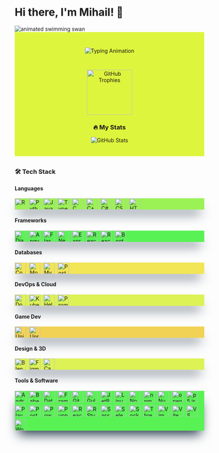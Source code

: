 # Hi there, I'm Mihail! 👋
<img src='Swimming-swan.gif' alt='animated swimming swan'/>
<div align="center" style="padding: 20px 0;background-color: #DEF53D; margin-bottom: 30px;">
  <!-- Typing Effect -->
    <div style="height: 60px; display: flex; align-items: center; justify-content: center; margin-bottom: 20px;">
    <img src="https://readme-typing-svg.demolab.com?font=Fira+Code&pause=1000&color=22D3EE&size=26&width=500&lines=Full+Stack+Developer;Open+Source+Contributor;Tech+Enthusiast" alt="Typing Animation" style="max-width: 100%; height: auto;" />
  </div>
  
  <!-- GitHub Trophies (compact) -->
  <img src="https://github-profile-trophy.vercel.app/?username=yourusername&theme=onedark&row=1&column=6&margin-w=15&margin-h=15&no-bg=true" alt="GitHub Trophies" height="120" />

### 🔥 My Stats
![GitHub Stats](https://github-readme-stats.vercel.app/api?username=yourusername&show_icons=true&theme=radical&count_private=true&include_all_commits=true&hide=contribs&line_height=24)
</div>

### 🛠️ Tech Stack
#### **Languages**
<div style="display: flex; background-color: #9BF255; flex-wrap: wrap; gap: 8px; align-items: center; box-shadow: rgb(38, 57, 77) 0px 20px 30px -10px;">
  <img src="https://cdn.jsdelivr.net/gh/devicons/devicon/icons/r/r-original.svg" width="30" height="30" title="R" />
  <img src="https://cdn.jsdelivr.net/gh/devicons/devicon/icons/python/python-original.svg" width="30" height="30" title="Python" />
  <img src="https://cdn.jsdelivr.net/gh/devicons/devicon/icons/javascript/javascript-original.svg" width="30" height="30" title="JavaScript" />
  <img src="https://cdn.jsdelivr.net/gh/devicons/devicon/icons/typescript/typescript-original.svg" width="30" height="30" title="TypeScript" />
  <img src="https://cdn.jsdelivr.net/gh/devicons/devicon/icons/c/c-original.svg" width="30" height="30" title="C" />
  <img src="https://cdn.jsdelivr.net/gh/devicons/devicon/icons/cplusplus/cplusplus-original.svg" width="30" height="30" title="C++" />
  <img src="https://cdn.jsdelivr.net/gh/devicons/devicon/icons/csharp/csharp-original.svg" width="30" height="30" title="C#" />
  <img src="https://cdn.jsdelivr.net/gh/devicons/devicon/icons/css3/css3-original.svg" width="30" height="30" title="CSS3" />
  <img src="https://cdn.jsdelivr.net/gh/devicons/devicon/icons/html5/html5-original.svg" width="30" height="30" title="HTML5" />
</div>

#### **Frameworks**
<div style="display: flex; background-color: #59F255; flex-wrap: wrap; gap: 8px; align-items: center; box-shadow: rgb(38, 57, 77) 0px 20px 30px -10px;">
  <img src="https://cdn.jsdelivr.net/gh/devicons/devicon/icons/django/django-plain.svg" width="30" height="30" title="Django" />
  <img src="https://cdn.jsdelivr.net/gh/devicons/devicon/icons/angularjs/angularjs-original.svg" width="30" height="30" title="Angular" />
  <img src="https://cdn.jsdelivr.net/gh/devicons/devicon/icons/flask/flask-original.svg" width="30" height="30" title="Flask" />
  <img src="https://cdn.jsdelivr.net/gh/devicons/devicon/icons/nextjs/nextjs-original.svg" width="30" height="30" title="Next.js" />
  <img src="https://cdn.jsdelivr.net/gh/devicons/devicon/icons/express/express-original.svg" width="30" height="30" title="Express.js" />
  <img src="https://cdn.jsdelivr.net/gh/devicons/devicon/icons/react/react-original.svg" width="30" height="30" title="React" />
  <img src="https://cdn.jsdelivr.net/gh/devicons/devicon/icons/reactrouter/reactrouter-original.svg" width="30" height="30" title="React Router" />
  <img src="https://cdn.jsdelivr.net/gh/devicons/devicon/icons/bootstrap/bootstrap-original.svg" width="30" height="30" title="Bootstrap" />
</div>

#### **Databases**
<div style="display: flex; background-color: #F2E555; flex-wrap: wrap; gap: 8px; align-items: center; box-shadow: rgb(38, 57, 77) 0px 20px 30px -10px;">
  <img src="https://cdn.jsdelivr.net/gh/devicons/devicon/icons/couchdb/couchdb-original.svg" width="30" height="30" title="CouchDB" />
  <img src="https://cdn.jsdelivr.net/gh/devicons/devicon/icons/mongodb/mongodb-original.svg" width="30" height="30" title="MongoDB" />
  <img src="https://cdn.jsdelivr.net/gh/devicons/devicon/icons/mysql/mysql-original.svg" width="30" height="30" title="MySQL" />
  <img src="https://cdn.jsdelivr.net/gh/devicons/devicon/icons/postgresql/postgresql-original.svg" width="30" height="30" title="PostgreSQL" />
</div>

#### **DevOps & Cloud**
<div style="display: flex; background-color: #DDF255; flex-wrap: wrap; gap: 8px; align-items: center; box-shadow: rgb(38, 57, 77) 0px 20px 30px -10px;">
  <img src="https://cdn.jsdelivr.net/gh/devicons/devicon/icons/docker/docker-original.svg" width="30" height="30" title="Docker" />
  <img src="https://cdn.jsdelivr.net/gh/devicons/devicon/icons/kubernetes/kubernetes-plain.svg" width="30" height="30" title="Kubernetes" />
  <img src="https://cdn.jsdelivr.net/gh/devicons/devicon/icons/helm/helm-original.svg" width="30" height="30" title="Helm" />
  <img src="https://cdn.jsdelivr.net/gh/devicons/devicon/icons/prometheus/prometheus-original.svg" width="30" height="30" title="Prometheus" />
</div>

#### **Game Dev**
<div style="display: flex; background-color: #F2D255; flex-wrap: wrap; gap: 8px; align-items: center; box-shadow: rgb(38, 57, 77) 0px 20px 30px -10px;">
  <img src="https://cdn.jsdelivr.net/gh/devicons/devicon/icons/unity/unity-original.svg" width="30" height="30" title="Unity" />
  <img src="https://cdn.jsdelivr.net/gh/devicons/devicon/icons/unrealengine/unrealengine-original.svg" width="30" height="30" title="Unreal Engine" />
</div>

#### **Design & 3D**
<div style="display: flex; background-color: #DDF255; flex-wrap: wrap; gap: 8px; align-items: center; box-shadow: rgb(38, 57, 77) 0px 20px 30px -10px;">
  <img src="https://cdn.jsdelivr.net/gh/devicons/devicon/icons/blender/blender-original.svg" width="30" height="30" title="Blender" />
  <img src="https://cdn.jsdelivr.net/gh/devicons/devicon/icons/figma/figma-original.svg" width="30" height="30" title="Figma" />
  <img src="https://cdn.jsdelivr.net/gh/devicons/devicon/icons/canva/canva-original.svg" width="30" height="30" title="Canva" />
</div>

#### **Tools & Software**
<div style="display: flex; background-color: #59F255; flex-wrap: wrap; gap: 8px; align-items: center; box-shadow: rgb(38, 57, 77) 0px 20px 30px -10px;">
  <img src="https://cdn.jsdelivr.net/gh/devicons/devicon/icons/androidstudio/androidstudio-original.svg" width="30" height="30" title="Android Studio" />
  <img src="https://cdn.jsdelivr.net/gh/devicons/devicon/icons/babel/babel-original.svg" width="30" height="30" title="Babel" />
  <img src="https://cdn.jsdelivr.net/gh/devicons/devicon/icons/datagrip/datagrip-original.svg" width="30" height="30" title="DataGrip" />
  <img src="https://cdn.jsdelivr.net/gh/devicons/devicon/icons/framermotion/framermotion-original.svg" width="30" height="30" title="Framer Motion" />
  <img src="https://cdn.jsdelivr.net/gh/devicons/devicon/icons/git/git-original.svg" width="30" height="30" title="Git" />
  <img src="https://cdn.jsdelivr.net/gh/devicons/devicon/icons/gulp/gulp-plain.svg" width="30" height="30" title="Gulp" />
  <img src="https://cdn.jsdelivr.net/gh/devicons/devicon/icons/jetbrains/jetbrains-original.svg" width="30" height="30" title="JetBrains" />
  <img src="https://cdn.jsdelivr.net/gh/devicons/devicon/icons/linux/linux-original.svg" width="30" height="30" title="Linux" />
  <img src="https://cdn.jsdelivr.net/gh/devicons/devicon/icons/nodejs/nodejs-original.svg" width="30" height="30" title="Node.js" />
  <img src="https://cdn.jsdelivr.net/gh/devicons/devicon/icons/npm/npm-original-wordmark.svg" width="30" height="30" title="npm" />
  <img src="https://cdn.jsdelivr.net/gh/devicons/devicon/icons/nuget/nuget-original.svg" width="30" height="30" title="NuGet" />
  <img src="https://cdn.jsdelivr.net/gh/devicons/devicon/icons/opensuse/opensuse-original.svg" width="30" height="30" title="openSUSE" />
  <img src="https://cdn.jsdelivr.net/gh/devicons/devicon/icons/p5js/p5js-original.svg" width="30" height="30" title="p5.js" />
  <img src="https://cdn.jsdelivr.net/gh/devicons/devicon/icons/playwright/playwright-original.svg" width="30" height="30" title="Playwright" />
  <img src="https://cdn.jsdelivr.net/gh/devicons/devicon/icons/postman/postman-original.svg" width="30" height="30" title="Postman" />
  <img src="https://cdn.jsdelivr.net/gh/devicons/devicon/icons/powershell/powershell-original.svg" width="30" height="30" title="PowerShell" />
  <img src="https://cdn.jsdelivr.net/gh/devicons/devicon/icons/puppeteer/puppeteer-original.svg" width="30" height="30" title="Puppeteer" />
  <img src="https://cdn.jsdelivr.net/gh/devicons/devicon/icons/reactbootstrap/reactbootstrap-original.svg" width="30" height="30" title="React Bootstrap" />
  <img src="https://cdn.jsdelivr.net/gh/devicons/devicon/icons/rstudio/rstudio-original.svg" width="30" height="30" title="RStudio" />
  <img src="https://cdn.jsdelivr.net/gh/devicons/devicon/icons/sass/sass-original.svg" width="30" height="30" title="Sass" />
  <img src="https://cdn.jsdelivr.net/gh/devicons/devicon/icons/selenium/selenium-original.svg" width="30" height="30" title="Selenium" />
  <img src="https://cdn.jsdelivr.net/gh/devicons/devicon/icons/socketio/socketio-original.svg" width="30" height="30" title="Socket.IO" />
  <img src="https://cdn.jsdelivr.net/gh/devicons/devicon/icons/threejs/threejs-original.svg" width="30" height="30" title="Three.js" />
  <img src="https://cdn.jsdelivr.net/gh/devicons/devicon/icons/vim/vim-original.svg" width="30" height="30" title="Vim" />
  <img src="https://cdn.jsdelivr.net/gh/devicons/devicon/icons/vitejs/vitejs-original.svg" width="30" height="30" title="Vite" />
  <img src="https://cdn.jsdelivr.net/gh/devicons/devicon/icons/vscode/vscode-original.svg" width="30" height="30" title="VS Code" />
  <img src="https://cdn.jsdelivr.net/gh/devicons/devicon/icons/wordpress/wordpress-original.svg" width="30" height="30" title="WordPress" />
</div>
